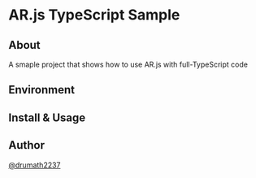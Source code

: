 # AR.js TypeScript Sample

## About

A smaple project that shows how to use AR.js with full-TypeScript code

## Environment

## Install & Usage

## Author

[@drumath2237](https://twitter.com/ninisan_drumath)
